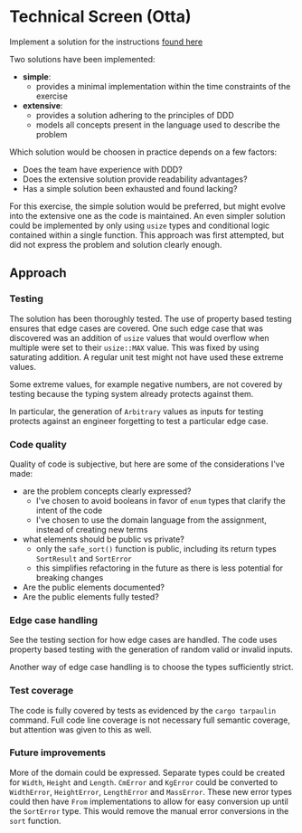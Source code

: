 # Technical Screen (Otta)

Implement a solution for the instructions [found here](https://thoughtfulautomation.notion.site/Platform-Technical-Screen-b61b6f6980714c198dc49b91dd23d695)

Two solutions have been implemented:

- **simple**: 
  - provides a minimal implementation within the time constraints of the exercise
- **extensive**: 
  - provides a solution adhering to the principles of DDD
  - models all concepts present in the language used to describe the problem

Which solution would be choosen in practice depends on a few factors:

- Does the team have experience with DDD?
- Does the extensive solution provide readability advantages?
- Has a simple solution been exhausted and found lacking?

For this exercise, the simple solution would be preferred, but might 
evolve into the extensive one as the code is maintained. An even simpler
solution could be implemented by only using `usize` types and 
conditional logic contained within a single function. This approach was
first attempted, but did not express the problem and solution clearly enough.

## Approach

### Testing

The solution has been thoroughly tested. The use of property based
testing ensures that edge cases are covered. One such edge case that
was discovered was an addition of `usize` values that would overflow
when multiple were set to their `usize::MAX` value. This was fixed by
using saturating addition. A regular unit test might not have used these 
extreme values.

Some extreme values, for example negative numbers, are not covered
by testing because the typing system already protects against them.

In particular, the generation of `Arbitrary` values as inputs for testing
protects against an engineer forgetting to test a particular edge case.

### Code quality

Quality of code is subjective, but here are some of the considerations I've
made:

- are the problem concepts clearly expressed?
  - I've chosen to avoid booleans in favor of `enum` types that clarify the
    intent of the code
  - I've chosen to use the domain language from the assignment, instead of
    creating new terms
- what elements should be public vs private?
  - only the `safe_sort()` function is public, including its return types `SortResult` and `SortError`
  - this simplifies refactoring in the future as there is less potential for breaking changes
- Are the public elements documented?
- Are the public elements fully tested?

### Edge case handling

See the testing section for how edge cases are handled. The code uses
property based testing with the generation of random valid or invalid 
inputs.

Another way of edge case handling is to choose the types sufficiently
strict.

### Test coverage

The code is fully covered by tests as evidenced by the `cargo tarpaulin`
command. Full code line coverage is not necessary full semantic coverage,
but attention was given to this as well.

### Future improvements

More of the domain could be expressed. Separate types could be 
created for `Width`, `Height` and `Length`.  `CmError` and `KgError`
could be converted to `WidthError`, `HeightError`, `LengthError` and
`MassError`. These new error types could then have `From` implementations
to allow for easy conversion up until the `SortError` type. This would
remove the manual error conversions in the `sort` function.